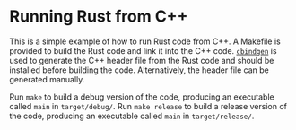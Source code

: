 # Running Rust from C++

This is a simple example of how to run Rust code from C++. A Makefile is provided to
build the Rust code and link it into the C++ code.
[`cbindgen`](https://github.com/mozilla/cbindgen) is used to generate the C++ header
file from the Rust code and should be installed before building the code. Alternatively,
the header file can be generated manually.

Run `make` to build a debug version of the code, producing an executable called `main`
in `target/debug/`. Run `make release` to build a release version of the code, producing
an executable called `main` in `target/release/`.
